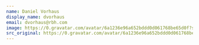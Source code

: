 ```yaml
---
name: Daniel Vorhaus
display_name: dvorhaus
email: dvorhaus@rbh.com
image: https://0.gravatar.com/avatar/6a1236e96a652bddd0d061768be65d0f?s=144&amp;d=https%3A%2F%2F0.gravatar.com%2Favatar%2Fad516503a11cd5ca435acc9bb6523536%3Fs%3D48&amp;r=G"
src_original: https://0.gravatar.com/avatar/6a1236e96a652bddd0d061768be65d0f?s=48&amp;d=https%3A%2F%2F0.gravatar.com%2Favatar%2Fad516503a11cd5ca435acc9bb6523536%3Fs%3D48&amp;r=G"
---
```

